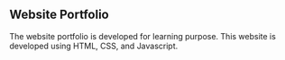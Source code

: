 ## Website Portfolio

The website portfolio is developed for learning purpose. This website is developed using HTML, CSS, and Javascript.
